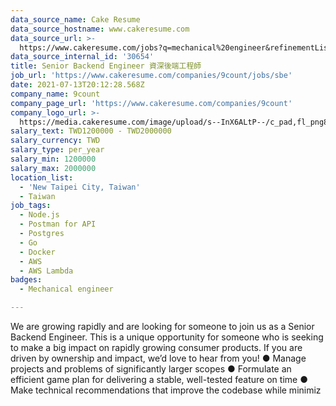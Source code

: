 ```yaml
---
data_source_name: Cake Resume
data_source_hostname: www.cakeresume.com
data_source_url: >-
  https://www.cakeresume.com/jobs?q=mechanical%20engineer&refinementList%5Blang_name%5D%5B0%5D=English&refinementList%5Bsalary_type%5D=per_year&range%5Bsalary_range%5D%5Bmin%5D=1000000&page=3
data_source_internal_id: '30654'
title: Senior Backend Engineer 資深後端工程師
job_url: 'https://www.cakeresume.com/companies/9count/jobs/sbe'
date: 2021-07-13T20:12:28.568Z
company_name: 9count
company_page_url: 'https://www.cakeresume.com/companies/9count'
company_logo_url: >-
  https://media.cakeresume.com/image/upload/s--InX6ALtP--/c_pad,fl_png8,h_200,w_200/v1626204462/ybxlow1ne65bunxfeqcn.png
salary_text: TWD1200000 - TWD2000000
salary_currency: TWD
salary_type: per_year
salary_min: 1200000
salary_max: 2000000
location_list:
  - 'New Taipei City, Taiwan'
  - Taiwan
job_tags:
  - Node.js
  - Postman for API
  - Postgres
  - Go
  - Docker
  - AWS
  - AWS Lambda
badges:
  - Mechanical engineer

---
```


We are growing rapidly and are looking for someone to join us as a Senior Backend Engineer. This is a unique opportunity for someone who is seeking to make a big impact on rapidly growing consumer products. If you are driven by ownership and impact, we’d love to hear from you! ● Manage projects and problems of significantly larger scopes ● Formulate an efficient game plan for delivering a stable, well-tested feature on time ● Make technical recommendations that improve the codebase while minimiz